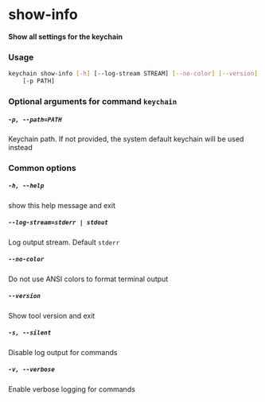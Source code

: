 
show-info
=========


**Show all settings for the keychain**
### Usage
```bash
keychain show-info [-h] [--log-stream STREAM] [--no-color] [--version] [-s] [-v]
    [-p PATH]
```
### Optional arguments for command `keychain`

##### `-p, --path=PATH`


Keychain path. If not provided, the system default keychain will be used instead
### Common options

##### `-h, --help`


show this help message and exit
##### `--log-stream=stderr | stdout`


Log output stream. Default `stderr`
##### `--no-color`


Do not use ANSI colors to format terminal output
##### `--version`


Show tool version and exit
##### `-s, --silent`


Disable log output for commands
##### `-v, --verbose`


Enable verbose logging for commands
